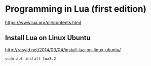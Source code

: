 # Programming in Lua (first edition) #

<https://www.lua.org/pil/contents.html>

## Install Lua on Linux Ubuntu ##

<http://rasyid.net/2014/03/04/install-lua-on-linux-ubuntu/>

```bash
sudo apt install lua5.2
```
